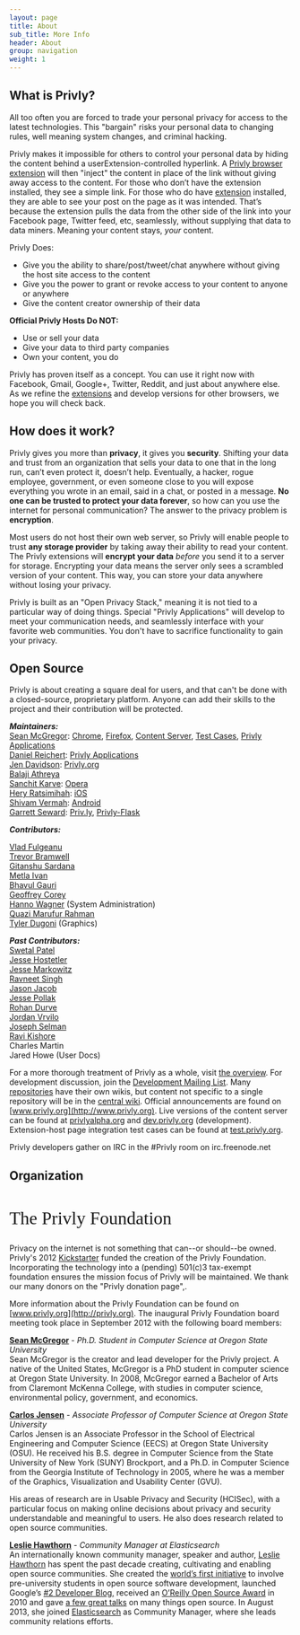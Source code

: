 ```yaml
---
layout: page
title: About
sub_title: More Info
header: About
group: navigation
weight: 1
---
```


## What is Privly?

All too often you are forced to trade your personal privacy for access to the latest technologies. This "bargain" risks your personal data to changing rules, well meaning system changes, and criminal hacking.

Privly makes it impossible for others to control your personal data by hiding the content behind a userExtension-controlled hyperlink. A [Privly browser extension](/pages/download.html) will then "inject" the content in place of the link without giving away access to the content. For those who don’t have the extension installed, they see a simple link. For those who do have [extension](/pages/download.html) installed, they are able to see your post on the page as it was intended. That’s because the extension pulls the data from the other side of the link into your Facebook page, Twitter feed, etc, seamlessly, without supplying that data to data miners. Meaning your content stays, _your_ content.



Privly Does:

- Give you the ability to share/post/tweet/chat anywhere without giving the host site access to the content
- Give you the power to grant or revoke access to your content to anyone or anywhere
- Give the content creator ownership of their data



**Official Privly Hosts Do NOT:**

- Use or sell your data
- Give your data to third party companies
- Own your content, you do


Privly has proven itself as a concept. You can use it right now with Facebook, Gmail, Google+, Twitter, Reddit, and just about anywhere else. As we refine the [extensions](/pages/download.html) and develop versions for other browsers, we hope you will check back.

## How does it work?

Privly gives you more than **privacy**, it gives you **security**. Shifting your data and trust from an organization that sells your data to one that in the long run, can’t even protect it, doesn’t help. Eventually, a hacker, rogue employee, government, or even someone close to you will expose everything you wrote in an email, said in a chat, or posted in a message. **No one can be trusted to protect your data forever**, so how can you use the internet for personal communication? The answer to the privacy problem is **encryption**.

Most users do not host their own web server, so Privly will enable people to trust **any storage provider** by taking away their ability to read your content. The Privly extensions will **encrypt your data** _before_ you send it to a server for storage. Encrypting your data means the server only sees a scrambled version of your content. This way, you can store your data anywhere without losing your privacy.

Privly is built as an "Open Privacy Stack," meaning it is not tied to a particular way of doing things. Special "Privly Applications" will develop to meet your communication needs, and seamlessly interface with your favorite web communities. You don't have to sacrifice functionality to gain your privacy.

## Open Source

Privly is about creating a square deal for users, and that can't be done with a closed-source, proprietary platform. Anyone can add their skills to the project and their contribution will be protected.

_**Maintainers:**_  
[Sean McGregor](https://github.com/smcgregor/): [Chrome](https://github.com/privly/privly-chrome), [Firefox](https://github.com/privly/privly-firefox), [Content Server](https://github.com/privly/privly-web), [Test Cases](https://github.com/privly/privly-test), [Privly Applications](https://github.com/privly/privly-applications)  
[Daniel Reichert](https://github.com/irdan): [Privly Applications](https://github.com/privly/privly-applications)  
[Jen Davidson](https://github.com/jewifer): [Privly.org](http://www.privly.org)  
[Balaji Athreya](https://github.com/balajiathreya)  
[Sanchit Karve](https://github.com/born2c0de): [Opera](https://github.com/privly/privly-opera)  
[Hery Ratsimihah](https://github.com/hery): [iOS](https://github.com/privly/privly-ios)  
[Shivam Vermah](https://github.com/vshivam): [Android](https://github.com/privly/privly-android)  
[Garrett Seward](https://github.com/spectralsun): [Priv.ly](https://github.com/privly/privly.github.io), [Privly-Flask](https://github.com/privly/privly-flask)

_**Contributors:**_  

[Vlad Fulgeanu](https://github.com/fullvlad)  
[Trevor Bramwell](https://github.com/bramwelt)  
[Gitanshu Sardana](https://github.com/gitanshu)  
[Metla Ivan](https://github.com/metlaivan)  
[Bhavul Gauri](https://github.com/bhavul)  
[Geoffrey Corey](https://github.com/stumped2)  
[Hanno Wagner](http://de.linkedin.com/pub/hanno-wagner/6/33/305) (System Administration)  
[Quazi Marufur Rahman](https://github.com/qmaruf)  
[Tyler Dugoni](http://www.linkedin.com/profile/view?id=204119935) (Graphics)  

_**Past Contributors:**_  
[Swetal Patel](http://www.linkedin.com/in/teamswet)  
[Jesse Hostetler](https://github.com/jhostetler)  
[Jesse Markowitz](https://github.com/JesseMarkowitz)  
[Ravneet Singh](https://github.com/dreamrulez07)  
[Jason Jacob](https://github.com/jayco)  
[Jesse Pollak](https://github.com/jessepollak)  
[Rohan Durve](https://github.com/Decode141)  
[Jordan Vrvilo](https://github.com/gordyvision)   
[Joseph Selman](https://github.com/selmanj)  
[Ravi Kishore](http://rkravi.com/)  
Charles Martin  
Jared Howe (User Docs)  

For a more thorough treatment of Privly as a whole, visit [the overview](https://github.com/privly/privly-organization/wiki/Privly-System-and-Organization-Overview). For development discussion, join the [Development Mailing List](https://groups.google.com/group/privly). Many [repositories](https://github.com/privly/) have their own wikis, but content not specific to a single repository will be in the [central wiki](https://github.com/privly/privly-organization/wiki/). Official announcements are found on [www.privly.org](http://www.privly.org). Live versions of the content server can be found at [privlyalpha.org](https://privlyalpha.org) and [dev.privly.org](https://dev.privly.org) (development). Extension-host page integration test cases can be found at [test.privly.org](http://test.privly.org). 

Privly developers gather on IRC in the #Privly room on irc.freenode.net

## Organization

<h2 style="font: normal 32px Lobster;">The Privly Foundation</h2>

Privacy on the internet is not something that can--or should--be owned. Privly's 2012 [Kickstarter](http://www.kickstarter.com/projects/229630898/protect-your-content-anywhere-on-the-web-privly) funded the creation of the Privly Foundation. Incorporating the technology into a (pending) 501(c)3 tax-exempt foundation ensures the mission focus of Privly will be maintained. We thank our many donors on the  "Privly donation page",.



More information about the Privly Foundation can be found on  [www.privly.org](http://privly.org). The inaugural Privly Foundation board meeting took place in September 2012 with the following board members:

**[Sean McGregor](http://www.linkedin.com/in/seanbmcgregor)** - *Ph.D. Student in Computer Science at Oregon State University*   
Sean McGregor is the creator and lead developer for the Privly project. A native of the United States, McGregor is a PhD student in computer science at Oregon State University. In 2008, McGregor earned a Bachelor of Arts from Claremont McKenna College, with studies in computer science, environmental policy, government, and economics.

**[Carlos Jensen](http://www.linkedin.com/pub/carlos-jensen/0/145/356)** - *Associate Professor of Computer Science at Oregon State University*   
Carlos Jensen is an Associate Professor in the School of Electrical Engineering and Computer Science (EECS) at Oregon State University (OSU). He received his B.S. degree in Computer Science from the State University of New York (SUNY) Brockport, and a Ph.D. in Computer Science from the Georgia Institute of Technology in 2005, where he was a member of the Graphics, Visualization and Usability Center (GVU).

His areas of research are in Usable Privacy and Security (HCISec), with a particular focus on making online decisions about privacy and security understandable and meaningful to users. He also does research related to open source communities.

**[Leslie Hawthorn](http://www.linkedin.com/pub/leslie-hawthorn/0/231/624)** - *Community Manager at Elasticsearch*   
An internationally known community manager, speaker and author, [Leslie Hawthorn](https://twitter.com/lhawthorn) has spent the past decade creating, cultivating and enabling open source communities. She created the [world’s first initiative](https://developers.google.com/open-source/gci/) to involve pre-university students in open source software development, launched Google’s [#2 Developer Blog,](http://google-opensource.blogspot.com/) received an [O’Reilly Open Source Award](http://www.oscon.com/oscon2010/public/content/2010/07/20-os-awards) in 2010 and gave [a few great talks](http://hawthornlandings.org/appearances/) on many things open source. In August 2013, she joined [Elasticsearch](http://elasticsearch.com/) as Community Manager, where she leads community relations efforts.


